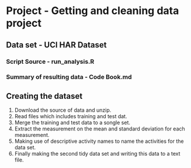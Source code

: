 # Project - Getting and cleaning data project

## Data set - UCI HAR Dataset

### Script Source - run_analysis.R 
### Summary of resulting data - Code Book.md

## Creating the dataset 
1. Download the source of data and unzip.
2. Read files which includes training and test dat.
3. Merge the training and test data to a songle set.
4. Extract the measurement on the mean and standard deviation for each measurement.
5. Making use of descriptive activity names to name the activities for the data set.
6. Finally making the second tidy data set and writing this data to a text file.
